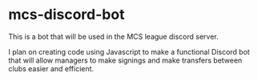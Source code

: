 # mcs-discord-bot
This is a bot that will be used in the MCS league discord server.

I plan on creating code using Javascript to make a functional Discord bot that will allow managers to make signings and make transfers between clubs easier and efficient.
